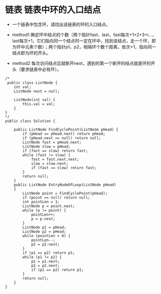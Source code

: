 # 链表 链表中环的入口结点

* 一个链表中包含环，请找出该链表的环的入口结点。

* method1 确定环中结点的个数（两个指针fast、last，fast每次+1+2+3+i...，last每次+1，它们指向同一个结点时一定在环中，找到该结点，走一个环，即为环中元素个数）；两个指针p1，p2，相隔环个数个距离，依次+1，指向同一结点即为环的开头。

* method2 每次访问结点后就断开next，遇到的第一个断开的结点就是环的开头（要求链表中必有环）。

```
/*
 public class ListNode {
    int val;
    ListNode next = null;

    ListNode(int val) {
        this.val = val;
    }
}
*/
public class Solution {

    public ListNode FindCyclePoint(ListNode pHead) {
        if (pHead == pHead.next) return pHead;
        if (pHead.next == null) return null;
        ListNode fast = pHead.next;
        ListNode slow = pHead;
        if (fast == slow) return fast;
        while (fast != slow) {            
            fast = fast.next.next;
            slow = slow.next;
            if (fast == slow) return fast;
        } 
        return null;
    }
    public ListNode EntryNodeOfLoop(ListNode pHead)
    {
        ListNode point = FindCyclePoint(pHead);
        if (point == null) return null;
        int pointLen = 1;
        ListNode p = point.next;
        while (p != point) {
            pointLen++;
            p = p.next;
        }
        ListNode p1 = pHead;
        ListNode p2 = pHead;
        while (pointLen > 0) {
            pointLen--;
            p2 = p2.next;
        }
        if (p1 == p2) return p1;
        while (p1 != p2) {
            p1 = p1.next;
            p2 = p2.next;
            if (p1 == p2) return p1;
        }
        return null;
    }
}
```